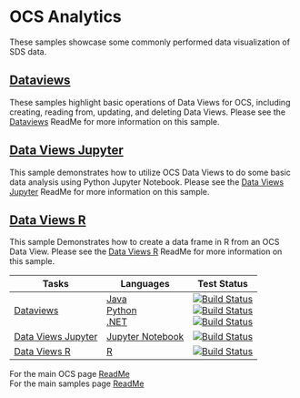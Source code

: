 # OCS Analytics

These samples showcase some commonly performed data visualization of SDS data.

## [Dataviews](https://github.com/osisoft/OSI-Samples-OCS/blob/main/docs/DATA_VIEWS.md)

These samples highlight basic operations of Data Views for OCS, including creating, reading from, updating, and deleting Data Views. Please see the [Dataviews](https://github.com/osisoft/OSI-Samples-OCS/blob/main/docs/DATA_VIEWS.md) ReadMe for more information on this sample.

## [Data Views Jupyter](https://github.com/osisoft/sample-ocs-data_views_jupyter-python)

This sample demonstrates how to utilize OCS Data Views to do some basic data analysis using Python Jupyter Notebook. Please see the [Data Views Jupyter](https://github.com/osisoft/sample-ocs-data_views_jupyter-python) ReadMe for more information on this sample.

## [Data Views R](https://github.com/osisoft/sample-ocs-data_views_r-r)

This sample Demonstrates how to create a data frame in R from an OCS Data View. Please see the [Data Views R](https://github.com/osisoft/sample-ocs-data_views_r-r) ReadMe for more information on this sample.

| Tasks                                                                                 | Languages                                                                                                                                                                                                   | Test Status                                                                                                                                                                                                                                                                                                                                                                                                                                                                                                                                                                                                                                                                                                                                                                                                                                                                                                                                                                                                                                                       |
| ------------------------------------------------------------------------------------- | ----------------------------------------------------------------------------------------------------------------------------------------------------------------------------------------------------------- | ----------------------------------------------------------------------------------------------------------------------------------------------------------------------------------------------------------------------------------------------------------------------------------------------------------------------------------------------------------------------------------------------------------------------------------------------------------------------------------------------------------------------------------------------------------------------------------------------------------------------------------------------------------------------------------------------------------------------------------------------------------------------------------------------------------------------------------------------------------------------------------------------------------------------------------------------------------------------------------------------------------------------------------------------------------------- |
| [Dataviews](https://github.com/osisoft/OSI-Samples-OCS/blob/main/docs/DATA_VIEWS.md)  | [Java](https://github.com/osisoft/sample-ocs-data_views-java) </br> [Python](https://github.com/osisoft/sample-ocs-data_views-python) </br> [.NET](https://github.com/osisoft/sample-ocs-data_views-dotnet) | [![Build Status](https://dev.azure.com/osieng/engineering/_apis/build/status/product-readiness/OCS/osisoft.sample-ocs-data_views-java?repoName=osisoft%2Fsample-ocs-data_views-java&branchName=main)](https://dev.azure.com/osieng/engineering/_build/latest?definitionId=2617&repoName=osisoft%2Fsample-ocs-data_views-java&branchName=main) </br> [![Build Status](https://dev.azure.com/osieng/engineering/_apis/build/status/product-readiness/OCS/osisoft.sample-ocs-data_views-python?repoName=osisoft%2Fsample-ocs-data_views-python&branchName=main)](https://dev.azure.com/osieng/engineering/_build/latest?definitionId=2618&repoName=osisoft%2Fsample-ocs-data_views-python&branchName=main) </br> [![Build Status](https://dev.azure.com/osieng/engineering/_apis/build/status/product-readiness/OCS/osisoft.sample-ocs-data_views-dotnet?repoName=osisoft%2Fsample-ocs-data_views-dotnet&branchName=main)](https://dev.azure.com/osieng/engineering/_build/latest?definitionId=3541&repoName=osisoft%2Fsample-ocs-data_views-dotnet&branchName=main) |
| [Data Views Jupyter](https://github.com/osisoft/sample-ocs-data_views_jupyter-python) | [Jupyter Notebook](https://github.com/osisoft/sample-ocs-data_views_jupyter-python)                                                                                                                         | [![Build Status](https://dev.azure.com/osieng/engineering/_apis/build/status/product-readiness/OCS/osisoft.sample-ocs-data_views_jupyter-python?repoName=osisoft%2Fsample-ocs-data_views_jupyter-python&branchName=main)](https://dev.azure.com/osieng/engineering/_build/latest?definitionId=3095&repoName=osisoft%2Fsample-ocs-data_views_jupyter-python&branchName=main)                                                                                                                                                                                                                                                                                                                                                                                                                                                                                                                                                                                                                                                                                       |
| [Data Views R](https://github.com/osisoft/sample-ocs-data_views_r-r)                  | [R](https://github.com/osisoft/sample-ocs-data_views_r-r)                                                                                                                                                   | [![Build Status](https://dev.azure.com/osieng/engineering/_apis/build/status/product-readiness/OCS/osisoft.sample-ocs-data_views_r-r?repoName=osisoft%2Fsample-ocs-data_views_r-r&branchName=main)](https://dev.azure.com/osieng/engineering/_build/latest?definitionId=3168&repoName=osisoft%2Fsample-ocs-data_views_r-r&branchName=main)                                                                                                                                                                                                                                                                                                                                                                                                                                                                                                                                                                                                                                                                                                                        |

For the main OCS page [ReadMe](https://github.com/osisoft/OSI-Samples-OCS)  
For the main samples page [ReadMe](https://github.com/osisoft/OSI-Samples)
